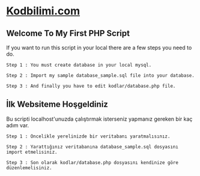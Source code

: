 # <a href="http://www.kodbilimi.com">Kodbilimi.com</a>


  <h2>Welcome To My First PHP Script</h2>
  
  <p>If you want to run this script in your local there are a few steps you need to do.</p>
  
    Step 1 : You must create database in your local mysql. 
    
    Step 2 : Import my sample database_sample.sql file into your database. 
    
    Step 3 : And finally you have to edit kodlar/database.php file.
    
    
  <h2>İlk Websiteme Hoşgeldiniz</h2>
  
  <p>Bu scripti localhost'unuzda çalıştırmak isterseniz yapmanız gereken bir kaç adım var.</p>
  
    Step 1 : Öncelikle yerelinizde bir veritabanı yaratmalısınız.
    
    Step 2 : Yarattığınız veritabanına database_sample.sql dosyasını import etmelisiniz.
    
    Step 3 : Son olarak kodlar/database.php dosyasını kendinize göre düzenlemelisiniz.
  
    
